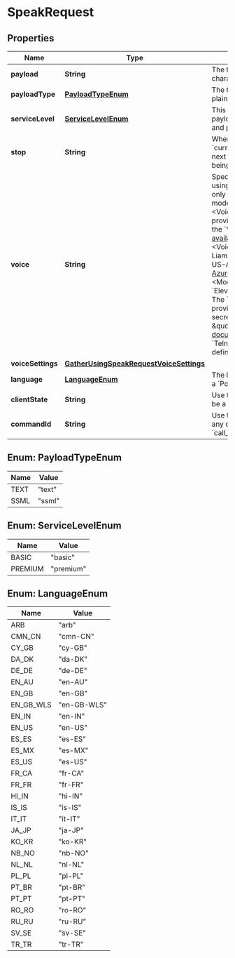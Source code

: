 

# SpeakRequest


## Properties

| Name | Type | Description | Notes |
|------------ | ------------- | ------------- | -------------|
|**payload** | **String** | The text or SSML to be converted into speech. There is a 3,000 character limit. |  |
|**payloadType** | [**PayloadTypeEnum**](#PayloadTypeEnum) | The type of the provided payload. The payload can either be plain text, or Speech Synthesis Markup Language (SSML). |  [optional] |
|**serviceLevel** | [**ServiceLevelEnum**](#ServiceLevelEnum) | This parameter impacts speech quality, language options and payload types. When using &#x60;basic&#x60;, only the &#x60;en-US&#x60; language and payload type &#x60;text&#x60; are allowed. |  [optional] |
|**stop** | **String** | When specified, it stops the current audio being played. Specify &#x60;current&#x60; to stop the current audio being played, and to play the next file in the queue. Specify &#x60;all&#x60; to stop the current audio file being played and to also clear all audio files from the queue. |  [optional] |
|**voice** | **String** | Specifies the voice used in speech synthesis.  - Define voices using the format &#x60;&lt;Provider&gt;.&lt;Model&gt;.&lt;VoiceId&gt;&#x60;. Specifying only the provider will give default values for voice_id and model_id.   **Supported Providers:** - **AWS:** Use &#x60;AWS.Polly.&lt;VoiceId&gt;&#x60; (e.g., &#x60;AWS.Polly.Joanna&#x60;). For neural voices, which provide more realistic, human-like speech, append &#x60;-Neural&#x60; to the &#x60;VoiceId&#x60; (e.g., &#x60;AWS.Polly.Joanna-Neural&#x60;). Check the [available voices](https://docs.aws.amazon.com/polly/latest/dg/available-voices.html) for compatibility. - **Azure:** Use &#x60;Azure.&lt;VoiceId&gt;. (e.g. Azure.en-CA-ClaraNeural, Azure.en-CA-LiamNeural, Azure.en-US-BrianMultilingualNeural, Azure.en-US-AvaMultilingualNeural. For a complete list of voices, go to [Azure Voice Gallery](https://speech.microsoft.com/portal/voicegallery).) - **ElevenLabs:** Use &#x60;ElevenLabs.&lt;ModelId&gt;.&lt;VoiceId&gt;&#x60; (e.g., &#x60;ElevenLabs.eleven_multilingual_v2.21m00Tcm4TlvDq8ikWAM&#x60;). The &#x60;ModelId&#x60; part is optional. To use ElevenLabs, you must provide your ElevenLabs API key as an integration identifier secret in &#x60;\&quot;voice_settings\&quot;: {\&quot;api_key_ref\&quot;: \&quot;&lt;secret_identifier&gt;\&quot;}&#x60;. See [integration secrets documentation](https://developers.telnyx.com/api/secrets-manager/integration-secrets/create-integration-secret) for details. Check [available voices](https://elevenlabs.io/docs/api-reference/get-voices).  - **Telnyx:** Use &#x60;Telnyx.&lt;model_id&gt;.&lt;voice_id&gt;&#x60;  For service_level basic, you may define the gender of the speaker (male or female). |  |
|**voiceSettings** | [**GatherUsingSpeakRequestVoiceSettings**](GatherUsingSpeakRequestVoiceSettings.md) |  |  [optional] |
|**language** | [**LanguageEnum**](#LanguageEnum) | The language you want spoken. This parameter is ignored when a &#x60;Polly.*&#x60; voice is specified. |  [optional] |
|**clientState** | **String** | Use this field to add state to every subsequent webhook. It must be a valid Base-64 encoded string. |  [optional] |
|**commandId** | **String** | Use this field to avoid duplicate commands. Telnyx will ignore any command with the same &#x60;command_id&#x60; for the same &#x60;call_control_id&#x60;. |  [optional] |



## Enum: PayloadTypeEnum

| Name | Value |
|---- | -----|
| TEXT | &quot;text&quot; |
| SSML | &quot;ssml&quot; |



## Enum: ServiceLevelEnum

| Name | Value |
|---- | -----|
| BASIC | &quot;basic&quot; |
| PREMIUM | &quot;premium&quot; |



## Enum: LanguageEnum

| Name | Value |
|---- | -----|
| ARB | &quot;arb&quot; |
| CMN_CN | &quot;cmn-CN&quot; |
| CY_GB | &quot;cy-GB&quot; |
| DA_DK | &quot;da-DK&quot; |
| DE_DE | &quot;de-DE&quot; |
| EN_AU | &quot;en-AU&quot; |
| EN_GB | &quot;en-GB&quot; |
| EN_GB_WLS | &quot;en-GB-WLS&quot; |
| EN_IN | &quot;en-IN&quot; |
| EN_US | &quot;en-US&quot; |
| ES_ES | &quot;es-ES&quot; |
| ES_MX | &quot;es-MX&quot; |
| ES_US | &quot;es-US&quot; |
| FR_CA | &quot;fr-CA&quot; |
| FR_FR | &quot;fr-FR&quot; |
| HI_IN | &quot;hi-IN&quot; |
| IS_IS | &quot;is-IS&quot; |
| IT_IT | &quot;it-IT&quot; |
| JA_JP | &quot;ja-JP&quot; |
| KO_KR | &quot;ko-KR&quot; |
| NB_NO | &quot;nb-NO&quot; |
| NL_NL | &quot;nl-NL&quot; |
| PL_PL | &quot;pl-PL&quot; |
| PT_BR | &quot;pt-BR&quot; |
| PT_PT | &quot;pt-PT&quot; |
| RO_RO | &quot;ro-RO&quot; |
| RU_RU | &quot;ru-RU&quot; |
| SV_SE | &quot;sv-SE&quot; |
| TR_TR | &quot;tr-TR&quot; |



